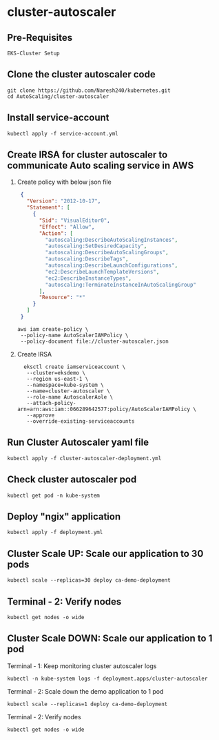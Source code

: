 # cluster-autoscaler

## Pre-Requisites

```shell
EKS-Cluster Setup
```

## Clone the cluster autoscaler code

```shell
git clone https://github.com/Naresh240/kubernetes.git
cd AutoScaling/cluster-autoscaler
```

## Install service-account

```shell
kubectl apply -f service-account.yml
```

## Create IRSA for cluster autoscaler to communicate Auto scaling service in AWS

1. Create policy with below json file
   ```json
	{
	  "Version": "2012-10-17",
	  "Statement": [
	    {
	      "Sid": "VisualEditor0",
	      "Effect": "Allow",
	      "Action": [
	        "autoscaling:DescribeAutoScalingInstances",
	        "autoscaling:SetDesiredCapacity",
	        "autoscaling:DescribeAutoScalingGroups",
	        "autoscaling:DescribeTags",
	        "autoscaling:DescribeLaunchConfigurations",
	        "ec2:DescribeLaunchTemplateVersions",
	        "ec2:DescribeInstanceTypes",
	        "autoscaling:TerminateInstanceInAutoScalingGroup"
	      ],
	      "Resource": "*"
	    }
	  ]
	}
   ```

   ```shell
   aws iam create-policy \
    --policy-name AutoScalerIAMPolicy \
    --policy-document file://cluster-autoscaler.json
   ```

2. Create IRSA

   ```shell
     eksctl create iamserviceaccount \
	  --cluster=eksdemo \
	  --region us-east-1 \
	  --namespace=kube-system \
	  --name=cluster-autoscaler \
	  --role-name AutoscalerAole \
	  --attach-policy-arn=arn:aws:iam::066289642577:policy/AutoScalerIAMPolicy \
	  --approve
	  --override-existing-serviceaccounts
   ```

## Run Cluster Autoscaler yaml file

```shell
kubectl apply -f cluster-autoscaler-deployment.yml
```

## Check cluster autoscaler pod

```shell
kubectl get pod -n kube-system
```

## Deploy "ngix" application

```shell
kubectl apply -f deployment.yml
```

## Cluster Scale UP: Scale our application to 30 pods

```shell
kubectl scale --replicas=30 deploy ca-demo-deployment
```

## Terminal - 2: Verify nodes

```shell
kubectl get nodes -o wide
```

## Cluster Scale DOWN: Scale our application to 1 pod
  Terminal - 1: Keep monitoring cluster autoscaler logs
	  
    kubectl -n kube-system logs -f deployment.apps/cluster-autoscaler
  
  Terminal - 2: Scale down the demo application to 1 pod
	  
    kubectl scale --replicas=1 deploy ca-demo-deployment 
	
  Terminal - 2: Verify nodes
	
    kubectl get nodes -o wide    
